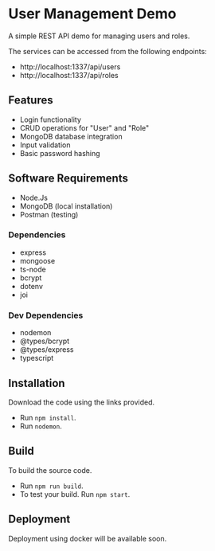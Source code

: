 # User Management Demo
A simple REST API demo for managing users and roles.

The services can be accessed from the following endpoints:
- http://localhost:1337/api/users
- http://localhost:1337/api/roles

## Features
- Login functionality
- CRUD operations for "User" and "Role"
- MongoDB database integration
- Input validation
- Basic password hashing

## Software Requirements
- Node.Js
- MongoDB (local installation)
- Postman (testing)

### Dependencies
- express
- mongoose
- ts-node
- bcrypt
- dotenv
- joi

### Dev Dependencies
- nodemon
- @types/bcrypt
- @types/express
- typescript

## Installation
Download the code using the links provided.
- Run `npm install`.
- Run `nodemon`.

## Build
To build the source code.
- Run `npm run build`.
- To test your build. Run `npm start`.

## Deployment
Deployment using docker will be available soon.
